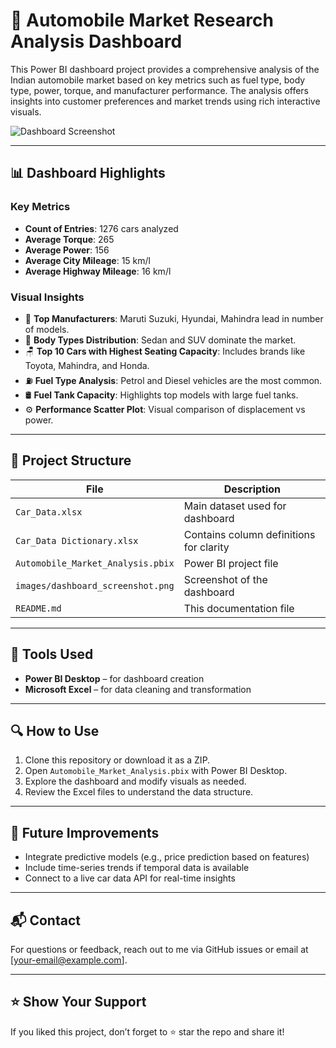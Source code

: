 # 🚗 Automobile Market Research Analysis Dashboard

This Power BI dashboard project provides a comprehensive analysis of the Indian automobile market based on key metrics such as fuel type, body type, power, torque, and manufacturer performance. The analysis offers insights into customer preferences and market trends using rich interactive visuals.

![Dashboard Screenshot](images/dashboard_screenshot.png)

---

## 📊 Dashboard Highlights

### Key Metrics
- **Count of Entries**: 1276 cars analyzed
- **Average Torque**: 265
- **Average Power**: 156
- **Average City Mileage**: 15 km/l
- **Average Highway Mileage**: 16 km/l

### Visual Insights
- 📌 **Top Manufacturers**: Maruti Suzuki, Hyundai, Mahindra lead in number of models.
- 🚙 **Body Types Distribution**: Sedan and SUV dominate the market.
- 🪑 **Top 10 Cars with Highest Seating Capacity**: Includes brands like Toyota, Mahindra, and Honda.
- ⛽ **Fuel Type Analysis**: Petrol and Diesel vehicles are the most common.
- 🛢️ **Fuel Tank Capacity**: Highlights top models with large fuel tanks.
- ⚙️ **Performance Scatter Plot**: Visual comparison of displacement vs power.

---

## 📁 Project Structure

| File | Description |
|------|-------------|
| `Car_Data.xlsx` | Main dataset used for dashboard |
| `Car_Data Dictionary.xlsx` | Contains column definitions for clarity |
| `Automobile_Market_Analysis.pbix` | Power BI project file |
| `images/dashboard_screenshot.png` | Screenshot of the dashboard |
| `README.md` | This documentation file |

---

## 🧠 Tools Used

- **Power BI Desktop** – for dashboard creation
- **Microsoft Excel** – for data cleaning and transformation

---

## 🔍 How to Use

1. Clone this repository or download it as a ZIP.
2. Open `Automobile_Market_Analysis.pbix` with Power BI Desktop.
3. Explore the dashboard and modify visuals as needed.
4. Review the Excel files to understand the data structure.

---

## 🚀 Future Improvements

- Integrate predictive models (e.g., price prediction based on features)
- Include time-series trends if temporal data is available
- Connect to a live car data API for real-time insights

---

## 📬 Contact

For questions or feedback, reach out to me via GitHub issues or email at [your-email@example.com].

---

## ⭐ Show Your Support

If you liked this project, don’t forget to ⭐ star the repo and share it!
